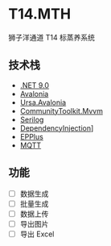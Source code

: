 ﻿# T14.MTH

狮子洋通道 T14 标蒸养系统

## 技术栈

- [.NET 9.0](https://dotnet.microsoft.com/en-us/download/dotnet/9.0)
- [Avalonia](https://docs.avaloniaui.net/zh-Hans/docs/welcome)
- [Ursa.Avalonia](https://github.com/irihitech/Ursa.Avalonia)
- [CommunityToolkit.Mvvm](https://learn.microsoft.com/zh-cn/dotnet/communitytoolkit/mvvm/)
- [Serilog](https://serilog.net/)
- [DependencyInjection](https://learn.microsoft.com/zh-cn/dotnet/core/extensions/dependency-injection)]
- [EPPlus](https://epplussoftware.com/)
- [MQTT](https://mqtt.org/)

## 功能

- [ ] 数据生成
- [ ] 批量生成
- [ ] 数据上传
- [ ] 导出图片
- [ ] 导出 Excel

